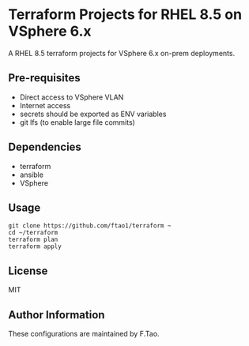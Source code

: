 Terraform Projects for RHEL 8.5 on VSphere 6.x
==============================================

A RHEL 8.5 terraform projects for VSphere 6.x on-prem deployments.


## Pre-requisites

  - Direct access to VSphere VLAN
  - Internet access
  - secrets should be exported as ENV variables
  - git lfs (to enable large file commits)

## Dependencies

  - terraform
  - ansible
  - VSphere

## Usage
    git clone https://github.com/ftao1/terraform ~
    cd ~/terraform
    terraform plan
    terraform apply


## License

MIT

## Author Information
These configurations are maintained by F.Tao.


